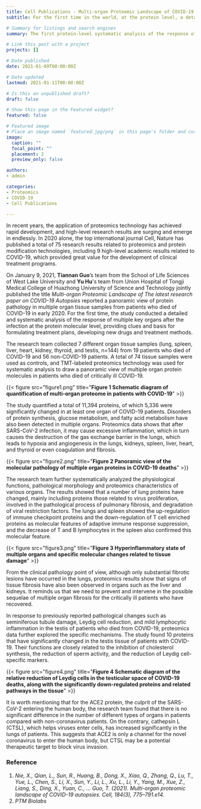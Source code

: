 ```yaml
---
title: Cell Publications - Multi-organ Proteomic Landscape of COVID-19 Autopsies
subtitle: For the first time in the world, at the protein level, a detailed and systematic analysis of the response of multiple key organs after the novel coronavirus infection has been carried out.

# Summary for listings and search engines
summary: The first protein-level systematic analysis of the response of multiple key organs after the novel coronavirus infection

# Link this post with a project
projects: []

# Date published
date: 2021-01-09T00:00:00Z

# Date updated
lastmod: 2021-01-11T00:00:00Z

# Is this an unpublished draft?
draft: false

# Show this page in the Featured widget?
featured: false

# Featured image
# Place an image named `featured.jpg/png` in this page's folder and customize its options here.
image:
  caption: ""
  focal_point: ""
  placement: 2
  preview_only: false

authors:
- admin

categories:
- Proteomics
- COVID-19
- Cell Publications

---
```


In recent years, the application of proteomics technology has achieved rapid development, and high-level research results are surging and emerge in endlessly. In 2020 alone, the top international journal Cell, Nature has published a total of 75 research results related to proteomics and protein modification technologies, including 9 high-level academic results related to COVID-19, which provided great value for the development of clinical treatment programs.

On January 9, 2021, **Tiannan Guo**’s team from the School of Life Sciences of West Lake University and **Yu Hu**'s team from Union Hospital of Tongji Medical College of Huazhong University of Science and Technology jointly published the title _Multi-organ Proteomic Landscape of The latest research paper on COVID-19 Autopsies_ reported a panoramic view of protein pathology in multiple organ tissue samples from patients who died of COVID-19 in early 2020. For the first time, the study conducted a detailed and systematic analysis of the response of multiple key organs after the infection at the protein molecular level, providing clues and basis for formulating treatment plans, developing new drugs and treatment methods.

The research team collected 7 different organ tissue samples (lung, spleen, liver, heart, kidney, thyroid, and testis, n=144) from 19 patients who died of COVID-19 and 56 non-COVID-19 patients. A total of 74 tissue samples were used as controls, and TMT-labeled proteomics technology was used for systematic analysis to draw a panoramic view of multiple organ protein molecules in patients who died of critically ill COVID-19.

{{< figure src="figure1.png" title="**Figure 1 Schematic diagram of quantification of multi-organ proteome in patients with COVID-19**" >}}

The study quantified a total of 11,394 proteins, of which 5,336 were significantly changed in at least one organ of COVID-19 patients. Disorders of protein synthesis, glucose metabolism, and fatty acid metabolism have also been detected in multiple organs. Proteomics data shows that after SARS-CoV-2 infection, it may cause excessive inflammation, which in turn causes the destruction of the gas exchange barrier in the lungs, which leads to hypoxia and angiogenesis in the lungs, kidneys, spleen, liver, heart, and thyroid or even coagulation and fibrosis.

{{< figure src="figure2.png" title="**Figure 2 Panoramic view of the molecular pathology of multiple organ proteins in COVID-19 deaths**" >}}

The research team further systematically analyzed the physiological functions, pathological morphology and proteomics characteristics of various organs. The results showed that a number of lung proteins have changed, mainly including proteins those related to virus proliferation, involved in the pathological process of pulmonary fibrosis, and degradation of viral restriction factors. The lungs and spleen showed the up-regulation of immune checkpoint proteins and the down-regulation of T cell enriched proteins as molecular features of adaptive immune response suppression, and the decrease of T and B lymphocytes in the spleen also confirmed this molecular feature.

{{< figure src="figure3.png" title="**Figure 3 Hyperinflammatory state of multiple organs and specific molecular changes related to tissue damage**" >}}

From the clinical pathology point of view, although only substantial fibrotic lesions have occurred in the lungs, proteomics results show that signs of tissue fibrosis have also been observed in organs such as the liver and kidneys. It reminds us that we need to prevent and intervene in the possible sequelae of multiple organ fibrosis for the critically ill patients who have recovered.

In response to previously reported pathological changes such as seminiferous tubule damage, Leydig cell reduction, and mild lymphocytic inflammation in the testis of patients who died from COVID-19, proteomics data further explored the specific mechanisms. The study found 10 proteins that have significantly changed in the testis tissue of patients with COVID-19. Their functions are closely related to the inhibition of cholesterol synthesis, the reduction of sperm activity, and the reduction of Leydig cell-specific markers.

{{< figure src="figure4.png" title="**Figure 4 Schematic diagram of the relative reduction of Leydig cells in the testicular space of COVID-19 deaths, along with the significantly down-regulated proteins and related pathways in the tissue**" >}}

It is worth mentioning that for the ACE2 protein, the culprit of the SARS-CoV-2 entering the human body, the research team found that there is no significant difference in the number of different types of organs in patients compared with non-coronavirus patients. On the contrary, cathepsin L (CTSL), which helps viruses enter cells, has increased significantly in the lungs of patients. This suggests that ACE2 is only a channel for the novel coronavirus to enter the human body, but CTSL may be a potential therapeutic target to block virus invasion.



  
### Reference

1.	_Nie, X., Qian, L., Sun, R., Huang, B., Dong, X., Xiao, Q., Zhang, Q., Lu, T., Yue, L., Chen, S., Li, X., Sun, Y., Li, L., Xu, L., Li, Y., Yang, M., Xue, Z., Liang, S., Ding, X., Yuan, C., … Guo, T. (2021). Multi-organ proteomic landscape of COVID-19 autopsies. Cell, 184(3), 775–791.e14._
2.	_PTM Biolabs_
